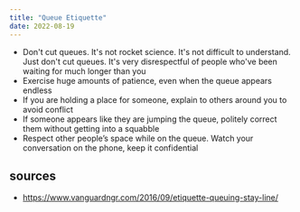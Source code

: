```yaml
---
title: "Queue Etiquette"
date: 2022-08-19
---
```


- Don't cut queues. It's not rocket science. It's not difficult to understand. Just don't cut queues. It's very disrespectful of people who've been waiting for much longer than you
- Exercise huge amounts of patience, even when the queue appears endless
- If you are holding a place for someone, explain to others around you to avoid conflict
- If someone appears like they are jumping the queue, politely correct them without getting into a squabble
 - Respect other people’s space while on the queue. Watch your conversation on the phone, keep it confidential

## sources
- https://www.vanguardngr.com/2016/09/etiquette-queuing-stay-line/
